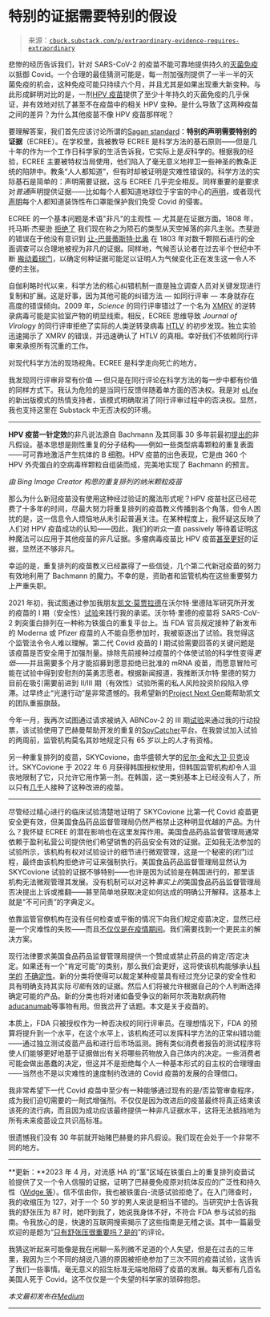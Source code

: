 <!--yml

category: 未分类

date: 2024-05-27 14:30:23

-->

# **特别的证据需要特别的假设**

> 来源：[`cbuck.substack.com/p/extraordinary-evidence-requires-extraordinary`](https://cbuck.substack.com/p/extraordinary-evidence-requires-extraordinary)

悲惨的经历告诉我们，针对 SARS-CoV-2 的疫苗不能可靠地提供持久的[灭菌免疫](https://www.ncbi.nlm.nih.gov/pmc/articles/PMC9595357/)以抵御 Covid。一个合理的最佳猜测可能是，每一剂加强剂提供了一半一半的灭菌免疫的机会，这种免疫可能只持续六个月，并且尤其是如果出现重大新变种。与此形成鲜明对比的是，一剂[HPV 疫苗](https://pubmed.ncbi.nlm.nih.gov/25420478/)提供了至少十年持久的灭菌免疫的几乎保证，并有效地对抗了甚至不在疫苗中的相关 HPV 变种。是什么导致了这两种疫苗之间的差异？为什么其他疫苗不像 HPV 疫苗那样呢？

要理解答案，我们首先应该讨论所谓的[Sagan standard](https://en.wikipedia.org/wiki/Sagan_standard)：**特别的声明需要特别的证据**（ECREE）。在学校里，我被教导 ECREE 是科学方法的基石原则——但是几十年的作为一个工作日科学家的生活告诉我，它实际上是*反*科学的。根据我的经验，ECREE 主要被特权当局使用，他们陷入了毫无意义地捍卫一些神圣的教条正统的陷阱中。教条“人人都知道”，但有时却被证明是灾难性错误的。科学方法的实际基石是简单的：声明需要证据，这与 ECREE 几乎完全相反。同样重要的是要求对*普通*声明提供证据——比如每个人都知道地球位于宇宙的中心的[声明](http://law2.umkc.edu/faculty/projects/ftrials/galileo/galileochronology.html)，或者现代[声明](https://medium.com/@buckcbb/cloth-masks-suck-d69e6092f05b)每个人都知道装饰性布口罩能保护我们免受 Covid 的侵害。

ECREE 的一个基本问题是术语"非凡"的主观性 — 尤其是在证据方面。1808 年，托马斯·杰斐逊 [拒绝了](https://www.monticello.org/research-education/blog/who-is-the-liar-now/) 我们现在称之为陨石的类型从天空掉落的非凡主张。杰斐逊的错误在于他没有意识到 [让-巴普蒂斯特·比奥](https://en.wikipedia.org/wiki/Jean-Baptiste_Biot#Meteorites) 在 1803 年对数千颗陨石进行的全面调查可以合理地被视为非凡的证据。同样地，气候否认论者在过去半个世纪中不断 [搬动着球门](https://www.scientificamerican.com/article/7-answers-to-climate-contrarian-nonsense/)，以确定何种证据可能足以证明人为气候变化正在发生这一令人不便的主张。

自伽利略时代以来，科学方法的核心纠错机制一直是独立调查人员对关键发现进行复制和扩展。这是好事，因为其他可能的纠错方法 — 如同行评审 — 本身就存在高度的错误倾向。2009 年，*Science* 的同行评审错过了一个名为 [XMRV](https://www.science.org/doi/abs/10.1126/science.333.6050.1694) 的逆转录病毒可能是实验室产物的明显线索。相反，ECREE 思维导致 *Journal of Virology* 的同行评审拒绝了实际的人类逆转录病毒 [HTLV](https://www.pushkin.fm/podcasts/revisionist-history/the-obscure-virus-club) 的初步发现。独立实验迅速揭示了 XMRV 的错误，并迅速确认了 HTLV 的真相。幸好我们不依赖同行评审来承担所有沉重的工作。

对现代科学方法的现场视角。ECREE 是科学走向死亡的地方。

我发现同行评审非常有价值 — 但只是在同行评论在科学方法的每一步中都有价值的同样方式下。我认为危险的是当同行反馈伴随着单方面的否决权。我是对 [eLife](https://www.nature.com/articles/d41586-023-00831-6) 的新出版模式的热情支持者，该模式明确取消了同行评审过程中的否决权。显然，我也支持这里在 Substack 中无否决权的环境。

* * *

**HPV 疫苗一针定效**的非凡说法源自 Bachmann 及其同事 30 多年前最初[提出的](https://www.science.org/doi/10.1126/science.8248784)非凡假设。基本思想是刚性重复的分子结构——例如一些类型病毒颗粒的重复表面——可可靠地激活产生抗体的 B 细胞。HPV 疫苗的出色表现，它是由 360 个 HPV 外壳蛋白的空病毒样颗粒自组装而成，完美地实现了 Bachmann 的预言。

*由 Bing Image Creator 构思的重复排列的纳米颗粒疫苗*

那么为什么新冠疫苗没有使用这种经过验证的魔法形式呢？HPV 疫苗社区已经花费了十多年的时间，尽最大努力将重复排列的疫苗教义传播到各个角落，但令人困扰的是，这一信息令人烦恼地从未引起普遍关注。在某种程度上，我怀疑这反映了人们对 HPV 疫苗成功的认知——因此，我们的听众一直 passively 等待着证明这种魔法可以应用于其他疫苗的非凡证据。多瘤病毒疫苗比 HPV 疫苗[甚至更好](https://pubmed.ncbi.nlm.nih.gov/36764908/)的证据，显然还不够非凡。

幸运的是，重复排列的疫苗教义已经赢得了一些信徒，几个第二代新冠疫苗的努力有效地利用了 Bachmann 的魔力。不幸的是，资助者和监管机构在这些重要努力上严重失职。

2021 年初，我试图通过参加我朋友[凯文·莫贾拉德](https://www.scientificamerican.com/podcast/episode/a-universal-coronavirus-vaccine-to-prevent-the-next-pandemic1/)在沃尔特·里德陆军研究所开发的疫苗的 I 期（安全性）[试验](https://clinicaltrials.gov/ct2/show/NCT04784767)来践行我的承诺。沃尔特·里德的疫苗将 SARS-CoV-2 刺突蛋白排列在一种称为铁蛋白的重复平台上。当 FDA 官员规定接种了新发布的 Moderna 或 Pfizer 疫苗的人不能自愿参加时，我被驱逐出了试验。我觉得这个监管法令令人难以理解。第二代 Covid 疫苗的 I 期试验需要回答的关键问题是该疫苗是否安全用于加强剂量。排除先前接种过疫苗的个体使试验的科学性变得*更低*——并且需要多个月才能招募到愿意拒绝已批准的 mRNA 疫苗，而愿意冒险可能在试验中得到安慰剂的英勇志愿者。根据新闻报道，我推断沃尔特·里德的努力目前在吸引需要前进到 II/III 期（有效性）试验所需的私人风险投资阶段陷入停滞。过早终止“光速行动”是非常遗憾的。我希望新的[Project Next Gen](https://erictopol.substack.com/p/project-next-gen-the-united-states)能帮助凯文的团队重振旗鼓。

今年一月，我再次试图通过请求被纳入 ABNCov-2 的 III 期[试验](https://clinicaltrials.gov/ct2/show/NCT05329220)来通过我的行动投票，该试验使用了巴赫曼帮助开发的重复的[SpyCatcher](https://pubmed.ncbi.nlm.nih.gov/26781591/)平台。在我尝试加入试验的两周前，监管机构莫名其妙地规定只有 65 岁以上的人才有资格。

另一种重复排列的疫苗，SKYCovione，由华盛顿大学的[尼尔·金](https://www.ipd.uw.edu/2022/04/covid-19-vaccine-with-ipd-nanoparticles-seeks-full-approval/)和[大卫·贝克](https://videocast.nih.gov/watch=46050)设计。SKYCovione 于 2022 年 6 月获得韩国授权使用，但韩国监管机构却令人沮丧地限制了它，只允许它用作第一剂。在韩国，这一类别基本上已经没有人了，所以只有[几千](https://www.koreabiomed.com/news/articleView.html)人接种了这种改进的疫苗。

* * *

尽管经过精心进行的临床试验清楚地证明了 SKYCovione 比第一代 Covid 疫苗更安全更有效，但美国食品药品监督管理局仍然严格禁止这种明显优越的产品。为什么？我怀疑 ECREE 的潜在影响也在这里发挥作用。美国食品药品监督管理局通常依赖于盈利私营公司提供他们希望销售的药品安全有效的证据。正如我无法参加的试验所示，该机构有权对试验设计的细节进行微观管理，这是一个秘密的闭门过程，最终由该机构拒绝许可证来强制执行。美国食品药品监督管理局显然认为 SKYCovione 试验的证据不够特别——也许是因为试验是在韩国进行的，那里该机构无法微观管理其发展。没有机制可以对这种*事实上的*美国食品药品监督管理局否决提出上诉或推翻——甚至简单地获取决定如何达成的明确公开解释。这基本上就是“不可问责”的字典定义。

依靠监管官僚机构在没有任何检查或平衡的情况下向我们规定疫苗决定，显然已经是一个灾难性的失败——而且[不仅仅是在疫情期间](https://medium.com/@buckcbb/everybody-should-be-allowed-to-choose-the-hpv-vaccine-8e69dd6d52bb)。我们需要找到一个更民主的解决方案。

现行法律要求美国食品药品监督管理局提供一个赞成或禁止药品的肯定/否定决定。如果还有一个“肯定可能”的类别，那么我们会更好，这将使该机构能够承认[科学的](https://medium.com/@buckcbb/the-freedom-to-choose-medicine-is-a-civil-right-7a5903d00026) [不确定性](https://www.sciencedirect.com/science/article/pii/S0306987723000439)。新的分类将使得可以裁定某种疫苗具有经过充分记录的安全性和具有明确支持其实际*可能*有效的证据。然后人们将被允许根据自己的个人判断选择确定可能的产品。新的分类也将对诸如备受争议的新阿尔茨海默病药物[aducanumab](https://www.science.org/content/article/promising-alzheimer-s-therapy-and-related-drugs-shrink-brains)等事物有用。但我岔开了话题。本文是关于疫苗的。

本质上，FDA 只被授权作为一种否决权的同行评审员。在理想情况下，FDA 的预算将提升到一个水平，在这个水平上，该机构还可以发挥科学方法的正常纠错功能——通过独立测试疫苗产品和进行后市场监测。拥有类似消费者报告的测试程序将使人们能够更好地基于证据做出有关将哪些药物放入自己体内的决定。一些消费者可能会做出愚蠢的决定，但这并不是拒绝每个人一种基本形式的自主权的合理理由——当然也不是以灾难性的速度制约改进的 Covid 疫苗的发展的合理借口。

我非常希望下一代 Covid 疫苗中至少有一种能够通过现有的是/否监管审查程序，成为我们迫切需要的一劑式增强剂。不仅仅是因为改进后的疫苗最终将真正结束该该死的流行病，而且因为成功应该最终提供一种非凡证据水平，这将无法抵挡地为所有未来疫苗设立共识高标准。

很遗憾我们没有 30 年前就开始赌巴赫曼的非凡假设。我们现在会处于一个非常不同的地方。

* * *

**更新：**2023 年 4 月，对流感 HA 的“茎”区域在铁蛋白上的重复排列疫苗试验提供了又一个令人信服的证据，证明了巴赫曼免疫原对抗体反应的广泛性和持久性（[Widge 等](https://www.science.org/doi/10.1126/scitranslmed.ade4790)）。信不信由你，我也被铁蛋白-流感试验拒绝了。在入门筛查时，我的收缩压为 127，对于一个 50 岁的男人来说是相当不错的。当研究护士告诉我我的舒张压为 87 时，她吓到我了，她说我身体不好，不符合 FDA 参与试验的指南。令我放心的是，快速的互联网搜索揭示了这些指南是无稽之谈。其中一篇最受欢迎的是题为“[只有舒张压很重要吗？是的](https://www.bmj.com/content/339/bmj.b2665)”的评论。

我猜这听起来可能像是我在闲聊一系列微不足道的个人失望，但是在过去的三年里，我因为三个不同的胡说八道的原因被拒绝参加了三次不同的疫苗试验，这告诉了我们一些事情。毫无意义的招生标准无端地阻碍了疫苗的发展。每天都有几百名美国人死于 Covid。这不仅仅是一个失望的科学家的琐碎抱怨。

*本文最初发布在[Medium](https://medium.com/@buckcbb/extraordinary-evidence-requires-extraordinary-hypotheses-24f8141202da)*

* * *
